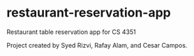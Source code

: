 # restaurant-reservation-app
Restaurant table reservation app for CS 4351

Project created by Syed Rizvi, Rafay Alam, and Cesar Campos.

